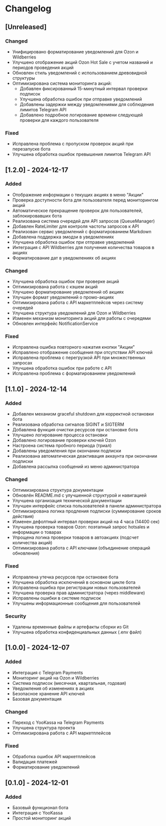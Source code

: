 # Changelog

## [Unreleased]

### Changed
- Унифицировано форматирование уведомлений для Ozon и Wildberries
- Улучшено отображение акций Ozon Hot Sale с учетом названий и периодов проведения акций
- Обновлен стиль уведомлений с использованием древовидной структуры
- Оптимизирована система мониторинга акций:
  - Добавлен фиксированный 15-минутный интервал проверки подписок
  - Улучшена обработка ошибок при отправке уведомлений
  - Добавлены задержки между уведомлениями для соблюдения лимитов Telegram API
  - Добавлено подробное логирование времени следующей проверки для каждого пользователя

### Fixed
- Исправлена проблема с пропуском проверок акций при перезапуске бота
- Улучшена обработка ошибок превышения лимитов Telegram API

## [1.2.0] - 2024-12-17

### Added
- Отображение информации о текущих акциях в меню "Акции"
- Проверка доступности бота для пользователя перед мониторингом акций
- Автоматическое прекращение проверок для пользователей, заблокировавших бота
- Реализована система очередей для API запросов (QueueManager)
- Добавлен RateLimiter для контроля частоты запросов к API
- Реализован сервис уведомлений с форматированием Markdown
- Добавлена поддержка эмодзи в уведомлениях
- Улучшена обработка ошибок при отправке уведомлений
- Интеграция с API Wildberries для получения количества товаров в акциях
- Форматирование дат в уведомлениях об акциях

### Changed
- Улучшена обработка ошибок при проверке акций
- Оптимизирована работа с кэшем акций
- Улучшено форматирование уведомлений об акциях
- Улучшен формат уведомлений о промо-акциях
- Оптимизирована работа с API маркетплейсов через систему очередей
- Улучшена структура уведомлений для Ozon и Wildberries
- Изменен механизм мониторинга акций для работы с очередями
- Обновлен интерфейс NotificationService

### Fixed
- Исправлена ошибка повторного нажатия кнопки "Акции"
- Исправлено отображение сообщения при отсутствии API ключей
- Исправлена проблема с перегрузкой API при множественных запросах
- Улучшена обработка ошибок при работе с API
- Исправлена проблема с форматированием уведомлений

## [1.1.0] - 2024-12-14

### Added
- Добавлен механизм graceful shutdown для корректной остановки бота
- Реализована обработка сигналов SIGINT и SIGTERM
- Добавлена функция очистки ресурсов при остановке бота
- Улучшено логирование процесса остановки
- Добавлено логирование проверки ключей Ozon
- Настроена система пробного периода (триал)
- Добавлены уведомления при окончании подписки
- Реализована автоматическая деактивация аккаунта при окончании подписки
- Добавлена рассылка сообщений из меню администратора

### Changed
- Оптимизирована структура документации
- Обновлён README.md с улучшенной структурой и навигацией
- Улучшена организация технической документации
- Улучшен интерфейс списка пользователей в панели администратора
- Оптимизирована логика продления подписки (суммирование сроков действия)
- Изменен дефолтный интервал проверки акций на 4 часа (14400 сек)
- Улучшена проверка товаров Ozon: поэтапный запрос hotsales и информации о товарах
- Упрощена логика проверки товаров в автоакциях (подсчет количества акций)
- Оптимизирована работа с API ключами (объединение операций обновления)

### Fixed
- Исправлена утечка ресурсов при остановке бота
- Улучшена обработка исключений в основном цикле бота
- Исправлена ошибка при регистрации новых пользователей
- Улучшена проверка прав администратора (через middleware)
- Исправлены ошибки в системе подписок
- Улучшены информационные сообщения для пользователей

### Security
- Удалены временные файлы и артефакты сборки из Git
- Улучшена обработка конфиденциальных данных (.env файл)

## [1.0.0] - 2024-12-07

### Added
- Интеграция с Telegram Payments
- Мониторинг акций на Ozon и Wildberries
- Система подписок (месячная, квартальная, годовая)
- Уведомления об изменениях в акциях
- Безопасное хранение API ключей
- Базовая документация

### Changed
- Переход с YooKassa на Telegram Payments
- Улучшена структура проекта
- Оптимизирована работа с API маркетплейсов

### Fixed
- Обработка ошибок API маркетплейсов
- Валидация платежей
- Форматирование уведомлений

## [0.1.0] - 2024-12-01

### Added
- Базовый функционал бота
- Интеграция с YooKassa
- Простой мониторинг акций
